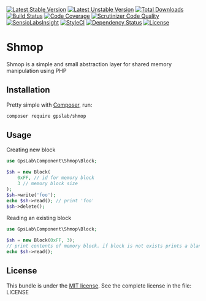 [![Latest Stable Version](https://poser.pugx.org/gpslab/shmop/v/stable.png)](https://packagist.org/packages/gpslab/shmop)
[![Latest Unstable Version](https://poser.pugx.org/gpslab/shmop/v/unstable.png)](https://packagist.org/packages/gpslab/shmop)
[![Total Downloads](https://poser.pugx.org/gpslab/shmop/downloads)](https://packagist.org/packages/gpslab/shmop)
[![Build Status](https://travis-ci.org/gpslab/shmop.svg?branch=master)](https://travis-ci.org/gpslab/shmop)
[![Code Coverage](https://scrutinizer-ci.com/g/gpslab/shmop/badges/coverage.png?b=master)](https://scrutinizer-ci.com/g/gpslab/shmop/?branch=master)
[![Scrutinizer Code Quality](https://scrutinizer-ci.com/g/gpslab/shmop/badges/quality-score.png?b=master)](https://scrutinizer-ci.com/g/gpslab/shmop/?branch=master)
[![SensioLabsInsight](https://insight.sensiolabs.com/projects/62ad77e3-fb3b-42d7-93e7-2e3b296a5a8b/mini.png)](https://insight.sensiolabs.com/projects/62ad77e3-fb3b-42d7-93e7-2e3b296a5a8b)
[![StyleCI](https://styleci.io/repos/21424974/shield)](https://styleci.io/repos/21424974)
[![Dependency Status](https://www.versioneye.com/user/projects/5746f69ace8d0e004505f4f5/badge.svg?style=flat)](https://www.versioneye.com/user/projects/5746f69ace8d0e004505f4f5)
[![License](https://poser.pugx.org/gpslab/shmop/license.png)](https://packagist.org/packages/gpslab/shmop)

# Shmop

Shmop is a simple and small abstraction layer for shared memory manipulation using PHP

## Installation

Pretty simple with [Composer](http://packagist.org), run:

```sh
composer require gpslab/shmop
```

## Usage

Creating new block

```php
use GpsLab\Component\Shmop\Block;

$sh = new Block(
    0xFF, // id for memory block
    3 // memory block size
);
$sh->write('foo');
echo $sh->read(); // print 'foo'
$sh->delete();
```

Reading an existing block

```php
use GpsLab\Component\Shmop\Block;

$sh = new Block(0xFF, 3);
// print contents of memory block. if block is not exists prints a blank line
echo $sh->read();
```

## License

This bundle is under the [MIT license](http://opensource.org/licenses/MIT). See the complete license in the file: LICENSE
